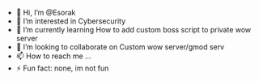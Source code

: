 - 👋 Hi, I’m @Esorak
- 👀 I’m interested in Cybersecurity
- 🌱 I’m currently learning How to add custom boss script to private wow server
- 💞️ I’m looking to collaborate on Custom wow server/gmod serv
- 📫 How to reach me ...
- ⚡ Fun fact: none, im not fun
